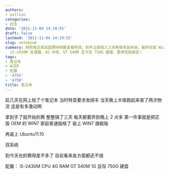 ```yaml
---
authors:
- eallion
categories:
- 日志
date: '2011-11-04 14:19:55'
draft: false
lastmod: '2011-11-04 14:19:55'
slug: notebook
summary: 网购笔记本后因期待频繁查看物流，到手立即投入三天熬夜改装系统，最终完成 Win7 旗舰版与 Ubuntu 11.10 双系统安装并满意运行。配置为
  i5-2430M 处理器、4G 内存、GT 540M 显卡及 750G 硬盘，整体性能稳定！
tags:
- 笔记本
- ACER
- 宏基
- '4755'
- '4750'
title: 笔记本
---
```

前几天在网上拍了个笔记本
当时特意要求发顺丰
当天晚上半夜跑起来查了两次物流
这是有多激动啊

拿到手了就开始折腾
整整搞了三天
每天都要弄到晚上 2 点多
第一件事就是把正版 OEM 的 WIN7 家庭普通版格了
装上 WIN7 旗舰版

再装上 Ubuntu11.10

双系统

到今天也折腾得差不多了
目前看来各方面都还不错

配置：
i5-2430M CPU
4G RAM
GT 540M 1G 显存
750G 硬盘